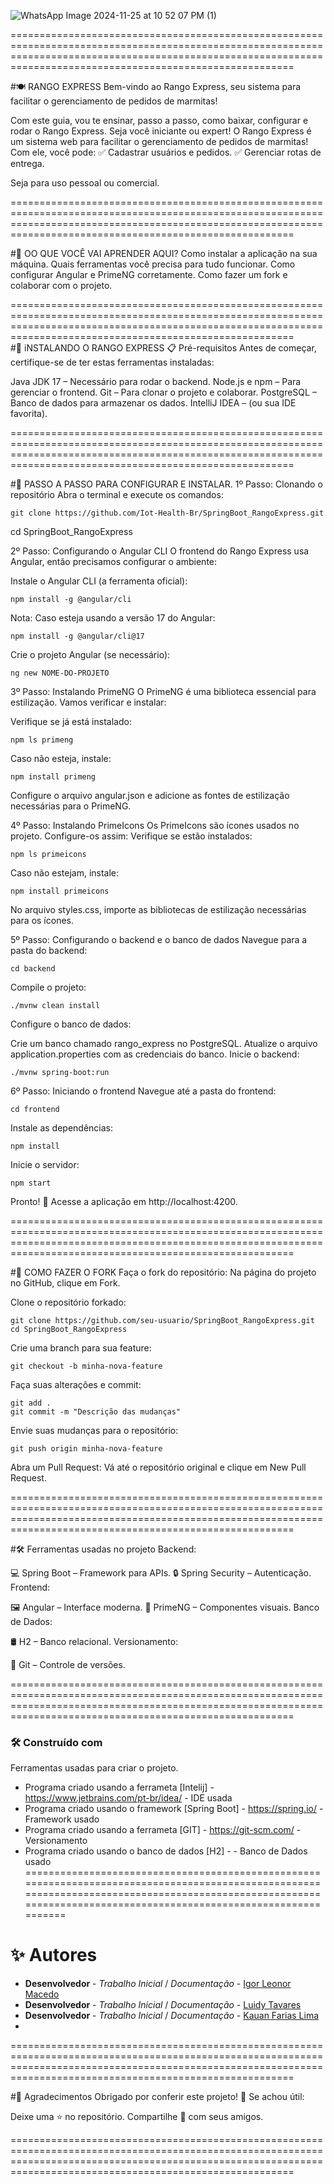 

![WhatsApp Image 2024-11-25 at 10 52 07 PM (1)](https://github.com/user-attachments/assets/c1f6cf59-9475-402c-b19a-b9d4cd2416c1)


===================================================================================================================================================================================================================

#🍽️ RANGO EXPRESS
Bem-vindo ao Rango Express, seu sistema para facilitar o gerenciamento de pedidos de marmitas!

Com este guia, vou te ensinar, passo a passo, como baixar, configurar e rodar o Rango Express. Seja você iniciante ou expert!
O Rango Express é um sistema web para facilitar o gerenciamento de pedidos de marmitas! Com ele, você pode:
✅ Cadastrar usuários e pedidos.
✅ Gerenciar rotas de entrega.

Seja para uso pessoal ou comercial.

===================================================================================================================================================================================================================
  
#🎯 OO QUE VOCÊ VAI APRENDER AQUI?
Como instalar a aplicação na sua máquina.
Quais ferramentas você precisa para tudo funcionar.
Como configurar Angular e PrimeNG corretamente.
Como fazer um fork e colaborar com o projeto.

===================================================================================================================================================================================================================  
#🚀 iNSTALANDO O RANGO EXPRESS
📋 Pré-requisitos
Antes de começar, certifique-se de ter estas ferramentas instaladas:

Java JDK 17 – Necessário para rodar o backend.
Node.js e npm – Para gerenciar o frontend.
Git – Para clonar o projeto e colaborar.
PostgreSQL – Banco de dados para armazenar os dados.
IntelliJ IDEA – (ou sua IDE favorita).

===================================================================================================================================================================================================================
    
#🔧 PASSO A PASSO PARA CONFIGURAR E INSTALAR.
1º Passo: Clonando o repositório
Abra o terminal e execute os comandos:

    git clone https://github.com/Iot-Health-Br/SpringBoot_RangoExpress.git
 cd SpringBoot_RangoExpress
 
2º Passo: Configurando o Angular CLI
O frontend do Rango Express usa Angular, então precisamos configurar o ambiente:

Instale o Angular CLI (a ferramenta oficial):

    npm install -g @angular/cli

Nota: Caso esteja usando a versão 17 do Angular:

    npm install -g @angular/cli@17
    
Crie o projeto Angular (se necessário):

    ng new NOME-DO-PROJETO
    
3º Passo: Instalando PrimeNG
O PrimeNG é uma biblioteca essencial para estilização. Vamos verificar e instalar:

Verifique se já está instalado:

    npm ls primeng
    
Caso não esteja, instale:

    npm install primeng
    
Configure o arquivo angular.json e adicione as fontes de estilização necessárias para o PrimeNG.

4º Passo: Instalando PrimeIcons
Os PrimeIcons são ícones usados no projeto. Configure-os assim:
Verifique se estão instalados:

    npm ls primeicons
    
Caso não estejam, instale:

    npm install primeicons
No arquivo styles.css, importe as bibliotecas de estilização necessárias para os ícones.

5º Passo: Configurando o backend e o banco de dados
Navegue para a pasta do backend:

    cd backend
    
Compile o projeto:

    ./mvnw clean install
Configure o banco de dados:

Crie um banco chamado rango_express no PostgreSQL.
Atualize o arquivo application.properties com as credenciais do banco.
Inicie o backend:

    ./mvnw spring-boot:run
    
6º Passo: Iniciando o frontend
Navegue até a pasta do frontend:

    cd frontend
Instale as dependências:

    npm install
    
Inicie o servidor:

    npm start
Pronto! 🎉 Acesse a aplicação em http://localhost:4200.

===================================================================================================================================================================================================================

#🍴 COMO FAZER O FORK
Faça o fork do repositório:
Na página do projeto no GitHub, clique em Fork.

Clone o repositório forkado:

    git clone https://github.com/seu-usuario/SpringBoot_RangoExpress.git
    cd SpringBoot_RangoExpress
    
Crie uma branch para sua feature:

    git checkout -b minha-nova-feature
    
Faça suas alterações e commit:

    git add .
    git commit -m "Descrição das mudanças"
    
Envie suas mudanças para o repositório:

    git push origin minha-nova-feature
Abra um Pull Request:
Vá até o repositório original e clique em New Pull Request.

===================================================================================================================================================================================================================

#🛠️ Ferramentas usadas no projeto
Backend:

💻 Spring Boot – Framework para APIs. 
🔒 Spring Security – Autenticação.
Frontend:

🖼️ Angular – Interface moderna.
🎨 PrimeNG – Componentes visuais.
Banco de Dados:

🛢️ H2 – Banco relacional.
Versionamento:

🧰 Git – Controle de versões.

===================================================================================================================================================================================================================

### 🛠️ Construído com

   Ferramentas usadas para criar o projeto.

   * Programa criado usando a ferrameta [Intelij] - https://www.jetbrains.com/pt-br/idea/ - IDE usada
   * Programa criado usando o framework [Spring Boot] - https://spring.io/ - Framework usado
   * Programa criado usando a ferrameta [GIT] - https://git-scm.com/ - Versionamento
   * Programa criado usando o banco de dados [H2] -  - Banco de Dados usado
===================================================================================================================================================================================================================
   
# ✨ Autores

   * **Desenvolvedor** - *Trabalho Inicial* / *Documentação* - [Igor Leonor Macedo](https://github.com/Iot-Health-Br)
   * **Desenvolvedor** - *Trabalho Inicial* / *Documentação* - [Luidy Tavares](https://github.com/LuidyTT)
   * **Desenvolvedor** - *Trabalho Inicial* / *Documentação* - [Kauan Farias Lima](https://github.com/lKauanF)
   * 
===================================================================================================================================================================================================================

#🎁 Agradecimentos
Obrigado por conferir este projeto! 💖
Se achou útil:

Deixe uma ⭐ no repositório.
Compartilhe 🍺 com seus amigos.

===================================================================================================================================================================================================================

  
 

